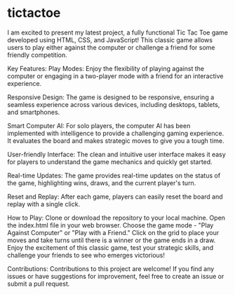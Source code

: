 # tictactoe


I am excited to present my latest project, a fully functional Tic Tac Toe game developed using HTML, CSS, and JavaScript! This classic game allows users to play either against the computer or challenge a friend for some friendly competition.

Key Features:
Play Modes: Enjoy the flexibility of playing against the computer or engaging in a two-player mode with a friend for an interactive experience.

Responsive Design: The game is designed to be responsive, ensuring a seamless experience across various devices, including desktops, tablets, and smartphones.

Smart Computer AI: For solo players, the computer AI has been implemented with intelligence to provide a challenging gaming experience. It evaluates the board and makes strategic moves to give you a tough time.

User-friendly Interface: The clean and intuitive user interface makes it easy for players to understand the game mechanics and quickly get started.

Real-time Updates: The game provides real-time updates on the status of the game, highlighting wins, draws, and the current player's turn.

Reset and Replay: After each game, players can easily reset the board and replay with a single click.

How to Play:
Clone or download the repository to your local machine.
Open the index.html file in your web browser.
Choose the game mode - "Play Against Computer" or "Play with a Friend."
Click on the grid to place your moves and take turns until there is a winner or the game ends in a draw.
Enjoy the excitement of this classic game, test your strategic skills, and challenge your friends to see who emerges victorious!

Contributions: Contributions to this project are welcome! If you find any issues or have suggestions for improvement, feel free to create an issue or submit a pull request.
